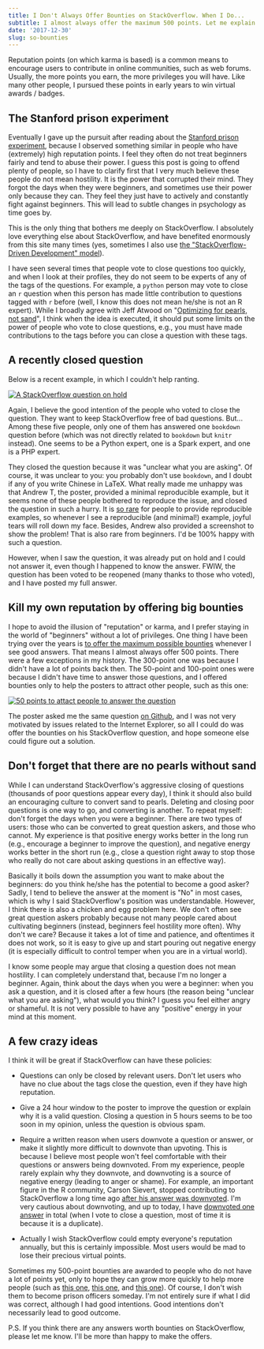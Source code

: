 ```yaml
---
title: I Don't Always Offer Bounties on StackOverflow. When I Do...
subtitle: I almost always offer the maximum 500 points. Let me explain why.
date: '2017-12-30'
slug: so-bounties
---
```


Reputation points (on which karma is based) is a common means to encourage users to contribute in online communities, such as web forums. Usually, the more points you earn, the more privileges you will have. Like many other people, I pursued these points in early years to win virtual awards / badges.

## The Stanford prison experiment

Eventually I gave up the pursuit after reading about the [Stanford prison experiment](https://en.wikipedia.org/wiki/Stanford_prison_experiment), because I observed something similar in people who have (extremely) high reputation points. I feel they often do not treat beginners fairly and tend to abuse their power. I guess this post is going to offend plenty of people, so I have to clarify first that I very much believe these people do not mean hostility. It is the power that corrupted their mind. They forgot the days when they were beginners, and sometimes use their power only because they can. They feel they just have to actively and constantly fight against beginners. This will lead to subtle changes in psychology as time goes by.

This is the only thing that bothers me deeply on StackOverflow. I absolutely love everything else about StackOverflow, and have benefited enormously from this site many times (yes, sometimes I also use [the "StackOverflow-Driven Development" model](https://tw.com/thepracticaldev/status/705825638851149824)).

I have seen several times that people vote to close questions too quickly, and when I look at their profiles, they do not seem to be experts of any of the tags of the questions. For example, a `python` person may vote to close an `r` question when this person has made little contribution to questions tagged with `r` before (well, I know this does not mean he/she is not an R expert). While I broadly agree with Jeff Atwood on "[Optimizing for pearls, not sand](https://stackoverflow.blog/2011/06/13/optimizing-for-pearls-not-sand/)", I think when the idea is executed, it should put some limits on the power of people who vote to close questions, e.g., you must have made contributions to the tags before you can close a question with these tags.

## A recently closed question

Below is a recent example, in which I couldn't help ranting.

[![A StackOverflow question on hold](https://db.yihui.org/images/so-on-hold.png)](https://stackoverflow.com/q/47990152/559676)

Again, I believe the good intention of the people who voted to close the question. They want to keep StackOverflow free of bad questions. But... Among these five people, only one of them has answered one `bookdown` question before (which was not directly related to `bookdown` but `knitr` instead). One seems to be a Python expert, one is a Spark expert, and one is a PHP expert.

They closed the question because it was "unclear what you are asking". Of course, it was unclear to you: you probably don't use `bookdown`, and I doubt if any of you write Chinese in LaTeX. What really made me unhappy was that Andrew T, the poster, provided a minimal reproducible example, but it seems none of these people bothered to reproduce the issue, and closed the question in such a hurry. It is [so rare](/en/2017/10/501st-reminder/) for people to provide reproducible examples, so whenever I see a reproducible (and minimal!) example, joyful tears will roll down my face. Besides, Andrew also provided a screenshot to show the problem! That is also rare from beginners. I'd be 100% happy with such a question.

However, when I saw the question, it was already put on hold and I could not answer it, even though I happened to know the answer. FWIW, the question has been voted to be reopened (many thanks to those who voted), and I have posted my full answer.

## Kill my own reputation by offering big bounties

I hope to avoid the illusion of "reputation" or karma, and I prefer staying in the world of "beginners" without a lot of privileges. One thing I have been trying over the years is [to offer the maximum possible bounties](https://stackoverflow.com/users/559676/yihui-xie?tab=bounties&sort=offered) whenever I see good answers. That means I almost always offer 500 points. There were a few exceptions in my history. The 300-point one was because I didn't have a lot of points back then. The 50-point and 100-point ones were because I didn't have time to answer those questions, and I offered bounties only to help the posters to attract other people, such as this one:

[![50 points to attact people to answer the question](https://db.yihui.org/images/so-bounty.png)](https://stackoverflow.com/q/47840392/559676)

The poster asked me the same question [on Github](https://github.com/rstudio/bookdown/issues/499), and I was not very motivated by issues related to the Internet Explorer, so all I could do was offer the bounties on his StackOverflow question, and hope someone else could figure out a solution.

## Don't forget that there are no pearls without sand

While I can understand StackOverflow's aggressive closing of questions (thousands of poor questions appear every day), I think it should also build an encouraging culture to convert sand to pearls. Deleting and closing poor questions is one way to go, and converting is another. To repeat myself: don't forget the days when you were a beginner. There are two types of users: those who can be converted to great question askers, and those who cannot. My experience is that positive energy works better in the long run (e.g., encourage a beginner to improve the question), and negative energy works better in the short run (e.g., close a question right away to stop those who really do not care about asking questions in an effective way).

Basically it boils down the assumption you want to make about the beginners: do you think he/she has the potential to become a good asker? Sadly, I tend to believe the answer at the moment is "No" in most cases, which is why I said StackOverflow's position was understandable. However, I think there is also a chicken and egg problem here. We don't often see great question askers probably because not many people cared about cultivating beginners (instead, beginners feel hostility more often). Why don't we care? Because it takes a lot of time and patience, and oftentimes it does not work, so it is easy to give up and start pouring out negative energy (it is especially difficult to control temper when you are in a virtual world).

I know some people may argue that closing a question does not mean hostility. I can completely understand that, because I'm no longer a beginner. Again, think about the days when you were a beginner: when you ask a question, and it is closed after a few hours (the reason being "unclear what you are asking"), what would you think? I guess you feel either angry or shameful. It is not very possible to have any "positive" energy in your mind at this moment.

## A few crazy ideas

I think it will be great if StackOverflow can have these policies:

- Questions can only be closed by relevant users. Don't let users who have no clue about the tags close the question, even if they have high reputation.

- Give a 24 hour window to the poster to improve the question or explain why it is a valid question. Closing a question in 5 hours seems to be too soon in my opinion, unless the question is obvious spam.

- Require a written reason when users downvote a question or answer, or make it slightly more difficult to downvote than upvoting. This is because I believe most people won't feel comfortable with their questions or answers being downvoted. From my experience, people rarely explain why they downvote, and downvoting is a source of negative energy (leading to anger or shame). For example, an important figure in the R community, Carson Sievert, stopped contributing to StackOverflow a long time ago [after his answer was downvoted](https://tw.com/cpsievert/status/936651099653787648). I'm very cautious about downvoting, and up to today, I have [downvoted one answer](https://stackoverflow.com/users/559676/yihui-xie?tab=votes&sort=downvote) in total (when I vote to close a question, most of time it is because it is a duplicate).

- Actually I wish StackOverflow could empty everyone's reputation annually, but this is certainly impossible. Most users would be mad to lose their precious virtual points.

Sometimes my 500-point bounties are awarded to people who do not have a lot of points yet, only to hope they can grow more quickly to help more people (such as [this one](https://stackoverflow.com/a/47292093/559676), [this one](https://stackoverflow.com/a/47109231/559676), and [this one](https://stackoverflow.com/a/46988443/559676)). Of course, I don't wish them to become prison officers someday. I'm not entirely sure if what I did was correct, although I had good intentions. Good intentions don't necessarily lead to good outcome.

P.S. If you think there are any answers worth bounties on StackOverflow, please let me know. I'll be more than happy to make the offers.
